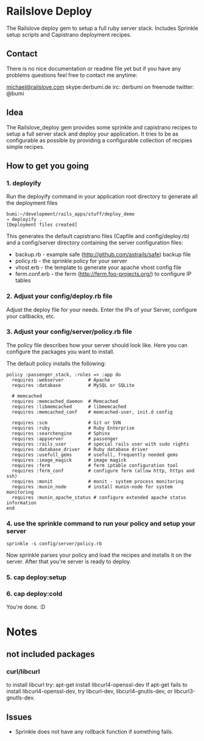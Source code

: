 # Railslove Deploy


The Railslove deploy gem to setup a full ruby server stack. Includes Sprinkle setup scripts and Capistrano deployment recipes.


## Contact

There is no nice documentation or readme file yet but if you have any problems questions feel free to contact me anytime:

michael@railslove.com
skype:derbumi.de
irc: derbumi on freenode
twitter: @bumi


## Idea

The Railslove_deploy gem provides some sprinkle and capistrano recipes to setup a full server stack and deploy your application. It tries to be as configurable as possible by providing a configurable collection of recipies simple recipes.

## How to get you going


### 1. deployify

Run the deployify command in your application root directory to generate all the deployment files

    bumi:~/development/rails_apps/stuff/deploy_demo
    → deployify .
    [Deployment files created]

This generates the default capistrano files (Capfile and config/deploy.rb) and a config/server directory containing the server configuration files:

* backup.rb - example safe (http://github.com/astrails/safe) backup file
* policy.rb - the sprinkle policy for your server
* vhost.erb - the template to generate your apache vhost config file
* ferm.conf.erb  - the ferm (http://ferm.foo-projects.org/) to configure IP tables

### 2. Adjust your config/deploy.rb file

Adjust the deploy file for your needs. Enter the IPs of your Server, configure your callbacks, etc.

### 3. Adjust your config/server/policy.rb file

The policy file describes how your server should look like. Here you can configure the packages you want to install.

The default policy installs the following:

    policy :passenger_stack, :roles => :app do
      requires :webserver         # Apache
      requires :database          # MySQL or SQLite

      # memcached
      requires :memcached_daemon  # Memcached
      requires :libmemcached      # libmemcached
      requires :memcached_conf    # memcached-user, init.d config

      requires :scm               # Git or SVN
      requires :ruby              # Ruby Enterprise
      requires :searchengine      # Sphinx
      requires :appserver         # passenger
      requires :rails_user        # special rails user with sudo rights
      requires :database_driver   # Ruby database driver
      requires :usefull_gems      # usefull, frequently needed gems
      requires :image_magick      # image magick
      requires :ferm              # ferm iptable configuration tool
      requires :ferm_conf         # configure ferm (allow http, https and ssh)
      requires :monit             # monit - system process monitoring
      requires :munin_node        # install munin-node for system monitoring
      requires :munin_apache_status # configure extended apache status information
    end

### 4. use the sprinkle command to run your policy and setup your server

    sprinkle -s config/server/policy.rb

Now sprinkle parses your policy and load the recipes and installs it on the server. After that you're server is ready to deploy.

### 5. cap deploy:setup
### 6. cap deploy:cold

You're done. :D



# Notes

## not included packages

### curl/libcurl

to install libcurl try:
apt-get install libcurl4-openssl-dev
If apt-get fails to install libcurl4-openssl-dev, try libcurl-dev, libcurl4-gnutls-dev, or libcurl3-gnutls-dev.


## Issues

* Sprinkle does not have any rollback function if something fails.
